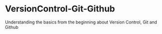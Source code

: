 # VersionControl-Git-Github
Understanding the basics from the beginning about Version Control, Git and Github

